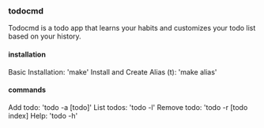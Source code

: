 ### todocmd ###
Todocmd is a todo app that learns your habits and customizes your todo list based on your history.
#### installation ####
Basic Installation: 'make'
Install and Create Alias (t): 'make alias'

#### commands ####
Add todo: 'todo -a [todo]'
List todos: 'todo -l'
Remove todo: 'todo -r [todo index]
Help: 'todo -h'
